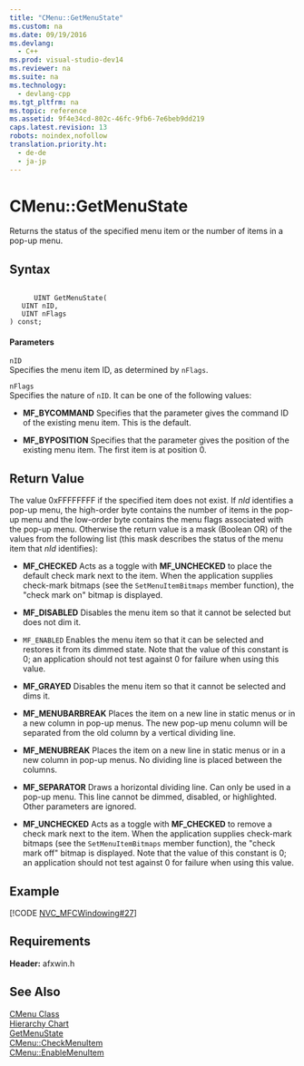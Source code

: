 ```yaml
---
title: "CMenu::GetMenuState"
ms.custom: na
ms.date: 09/19/2016
ms.devlang: 
  - C++
ms.prod: visual-studio-dev14
ms.reviewer: na
ms.suite: na
ms.technology: 
  - devlang-cpp
ms.tgt_pltfrm: na
ms.topic: reference
ms.assetid: 9f4e34cd-802c-46fc-9fb6-7e6beb9dd219
caps.latest.revision: 13
robots: noindex,nofollow
translation.priority.ht: 
  - de-de
  - ja-jp
---
```

# CMenu::GetMenuState
Returns the status of the specified menu item or the number of items in a pop-up menu.  
  
## Syntax  
  
```  
  
      UINT GetMenuState(  
   UINT nID,  
   UINT nFlags   
) const;  
```  
  
#### Parameters  
 `nID`  
 Specifies the menu item ID, as determined by `nFlags`.  
  
 `nFlags`  
 Specifies the nature of `nID`. It can be one of the following values:  
  
-   **MF_BYCOMMAND** Specifies that the parameter gives the command ID of the existing menu item. This is the default.  
  
-   **MF_BYPOSITION** Specifies that the parameter gives the position of the existing menu item. The first item is at position 0.  
  
## Return Value  
 The value 0xFFFFFFFF if the specified item does not exist. If *nId* identifies a pop-up menu, the high-order byte contains the number of items in the pop-up menu and the low-order byte contains the menu flags associated with the pop-up menu. Otherwise the return value is a mask (Boolean OR) of the values from the following list (this mask describes the status of the menu item that *nId* identifies):  
  
-   **MF_CHECKED** Acts as a toggle with **MF_UNCHECKED** to place the default check mark next to the item. When the application supplies check-mark bitmaps (see the `SetMenuItemBitmaps` member function), the "check mark on" bitmap is displayed.  
  
-   **MF_DISABLED** Disables the menu item so that it cannot be selected but does not dim it.  
  
-   `MF_ENABLED` Enables the menu item so that it can be selected and restores it from its dimmed state. Note that the value of this constant is 0; an application should not test against 0 for failure when using this value.  
  
-   **MF_GRAYED** Disables the menu item so that it cannot be selected and dims it.  
  
-   **MF_MENUBARBREAK** Places the item on a new line in static menus or in a new column in pop-up menus. The new pop-up menu column will be separated from the old column by a vertical dividing line.  
  
-   **MF_MENUBREAK** Places the item on a new line in static menus or in a new column in pop-up menus. No dividing line is placed between the columns.  
  
-   **MF_SEPARATOR** Draws a horizontal dividing line. Can only be used in a pop-up menu. This line cannot be dimmed, disabled, or highlighted. Other parameters are ignored.  
  
-   **MF_UNCHECKED** Acts as a toggle with **MF_CHECKED** to remove a check mark next to the item. When the application supplies check-mark bitmaps (see the `SetMenuItemBitmaps` member function), the "check mark off" bitmap is displayed. Note that the value of this constant is 0; an application should not test against 0 for failure when using this value.  
  
## Example  
 [!CODE [NVC_MFCWindowing#27](../CodeSnippet/VS_Snippets_Cpp/NVC_MFCWindowing#27)]  
  
## Requirements  
 **Header:** afxwin.h  
  
## See Also  
 [CMenu Class](../vs140/CMenu-Class.md)   
 [Hierarchy Chart](../vs140/Hierarchy-Chart.md)   
 [GetMenuState](http://msdn.microsoft.com/library/windows/desktop/ms647982)   
 [CMenu::CheckMenuItem](../vs140/CMenu--CheckMenuItem.md)   
 [CMenu::EnableMenuItem](../vs140/CMenu--EnableMenuItem.md)